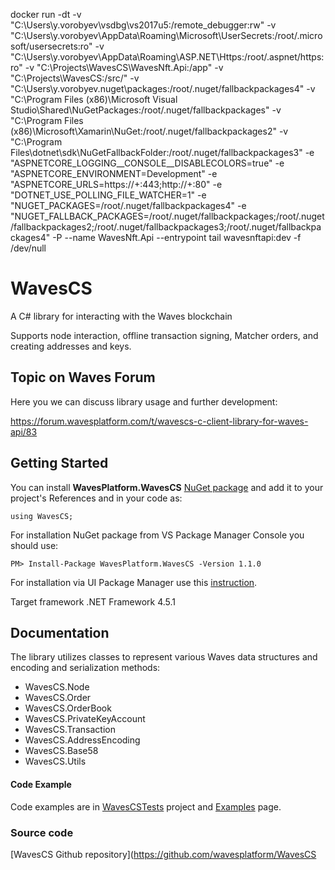 
docker run -dt 
-v "C:\Users\y.vorobyev\vsdbg\vs2017u5:/remote_debugger:rw" 
-v "C:\Users\y.vorobyev\AppData\Roaming\Microsoft\UserSecrets:/root/.microsoft/usersecrets:ro" 
-v "C:\Users\y.vorobyev\AppData\Roaming\ASP.NET\Https:/root/.aspnet/https:ro" 
-v "C:\Projects\WavesCS\WavesNft.Api:/app" 
-v "C:\Projects\WavesCS:/src/" 
-v "C:\Users\y.vorobyev\.nuget\packages\:/root/.nuget/fallbackpackages4" 
-v "C:\Program Files (x86)\Microsoft Visual Studio\Shared\NuGetPackages:/root/.nuget/fallbackpackages" 
-v "C:\Program Files (x86)\Microsoft\Xamarin\NuGet\:/root/.nuget/fallbackpackages2" 
-v "C:\Program Files\dotnet\sdk\NuGetFallbackFolder:/root/.nuget/fallbackpackages3" 
-e "ASPNETCORE_LOGGING__CONSOLE__DISABLECOLORS=true" 
-e "ASPNETCORE_ENVIRONMENT=Development" 
-e "ASPNETCORE_URLS=https://+:443;http://+:80" 
-e "DOTNET_USE_POLLING_FILE_WATCHER=1" 
-e "NUGET_PACKAGES=/root/.nuget/fallbackpackages4" 
-e "NUGET_FALLBACK_PACKAGES=/root/.nuget/fallbackpackages;/root/.nuget/fallbackpackages2;/root/.nuget/fallbackpackages3;/root/.nuget/fallbackpackages4" 
-P --name WavesNft.Api --entrypoint tail wavesnftapi:dev -f /dev/null


# WavesCS
A C# library for interacting with the Waves blockchain

Supports node interaction, offline transaction signing, Matcher orders, and creating addresses and keys.



## Topic on Waves Forum

Here you we can discuss library usage and further development:

https://forum.wavesplatform.com/t/wavescs-c-client-library-for-waves-api/83

## Getting Started

You can install **WavesPlatform.WavesCS** [NuGet package](https://www.nuget.org/packages/WavesPlatform.WavesCS/) and add it to your project's References and in your code as:
```
using WavesCS;
```

For installation NuGet package from VS Package Manager Console you should use:
```
PM> Install-Package WavesPlatform.WavesCS -Version 1.1.0
```

For installation via UI Package Manager use this [instruction](https://docs.microsoft.com/en-us/nuget/tools/package-manager-ui).

Target framework .NET Framework 4.5.1
## Documentation

The library utilizes classes to represent various Waves data structures and encoding and serialization methods:

- WavesCS.Node
- WavesCS.Order
- WavesCS.OrderBook
- WavesCS.PrivateKeyAccount
- WavesCS.Transaction
- WavesCS.AddressEncoding
- WavesCS.Base58
- WavesCS.Utils


#### Code Example
Code examples are in [WavesCSTests](https://github.com/wavesplatform/WavesCS/tree/master/WavesCSTests) project and [Examples](Examples.md) page.

### Source code
[WavesCS Github repository](https://github.com/wavesplatform/WavesCS
